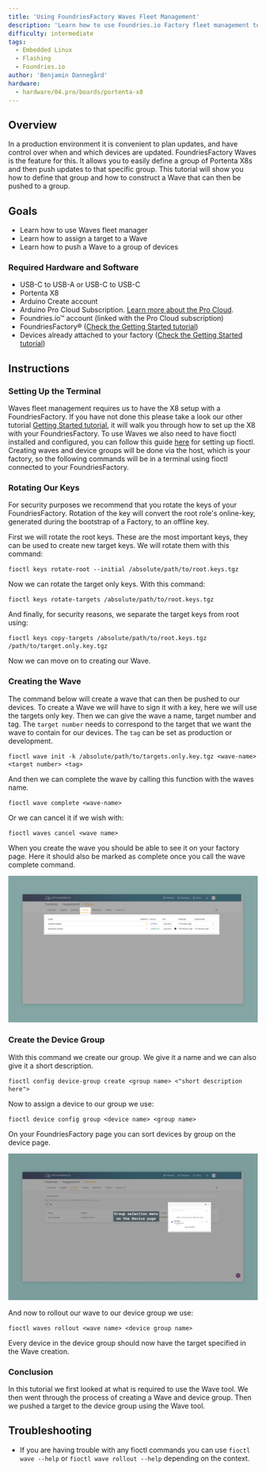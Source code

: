 ```yaml
---
title: 'Using FoundriesFactory Waves Fleet Management'
description: 'Learn how to use Foundries.io Factory fleet management tool Waves to manage multiple Portenta X8 devices'
difficulty: intermediate
tags:
  - Embedded Linux
  - Flashing
  - Foundries.io
author: 'Benjamin Dannegård'
hardware:
  - hardware/04.pro/boards/portenta-x8
---
```


## Overview

In a production environment it is convenient to plan updates, and have control over when and which devices are updated. FoundriesFactory Waves is the feature for this. It allows you to easily define a group of Portenta X8s and then push updates to that specific group. This tutorial will show you how to define that group and how to construct a Wave that can then be pushed to a group.

## Goals

- Learn how to use Waves fleet manager
- Learn how to assign a target to a Wave
- Learn how to push a Wave to a group of devices

### Required Hardware and Software

- USB-C to USB-A or USB-C to USB-C
- Portenta X8
- Arduino Create account
- Arduino Pro Cloud Subscription. [Learn more about the Pro Cloud](https://www.arduino.cc/pro/hardware/product/portenta-x8#pro-cloud).
- Foundries.io™ account (linked with the Pro Cloud subscription)
- FoundriesFactory® ([Check the Getting Started tutorial](https://docs.arduino.cc/tutorials/portenta-x8/out-of-the-box))
- Devices already attached to your factory ([Check the Getting Started tutorial](https://docs.arduino.cc/tutorials/portenta-x8/out-of-the-box))
    
## Instructions

### Setting Up the Terminal

Waves fleet management requires us to have the X8 setup with a FoundriesFactory. If you have not done this please take a look our other tutorial [Getting Started tutorial](https://docs.arduino.cc/tutorials/portenta-x8/out-of-the-box), it will walk you through how to set up the X8 with your FoundriesFactory. To use Waves we also need to have fioctl installed and configured, you can follow this guide [here](https://docs.foundries.io/latest/getting-started/install-fioctl/index.html) for setting up fioctl. Creating waves and device groups will be done via the host, which is your factory, so the following commands will be in a terminal using fioctl connected to your FoundriesFactory.

### Rotating Our Keys

For security purposes we recommend that you rotate the keys of your FoundriesFactory. Rotation of the key will convert the root role's online-key, generated during the bootstrap of a Factory, to an offline key.

First we will rotate the root keys. These are the most important keys, they can be used to create new target keys. We will rotate them with this command:
```
fioctl keys rotate-root --initial /absolute/path/to/root.keys.tgz
```

Now we can rotate the target only keys. With this command:
```
fioctl keys rotate-targets /absolute/path/to/root.keys.tgz
```

And finally, for security reasons, we separate the target keys from root using:
```
fioctl keys copy-targets /absolute/path/to/root.keys.tgz /path/to/target.only.key.tgz
```

Now we can move on to creating our Wave.

### Creating the Wave

The command below will create a wave that can then be pushed to our devices. To create a Wave we will have to sign it with a key, here we will use the targets only key. Then we can give the wave a name, target number and tag. The `target number` needs to correspond to the target that we want the wave to contain for our devices. The `tag` can be set as production or development. 
```
fioctl wave init -k /absolute/path/to/targets.only.key.tgz <wave-name> <target number> <tag>
```

And then we can complete the wave by calling this function with the waves name.
```
fioctl wave complete <wave-name>
```

Or we can cancel it if we wish with:
```
fioctl waves cancel <wave name>
```

When you create the wave you should be able to see it on your factory page. Here it should also be marked as complete once you call the wave complete command.

![The wave page on your FoundriesFactory](assets/foundriesfactory-waves-page.png)

### Create the Device Group

With this command we create our group. We give it a name and we can also give it a short description. 
```
fioctl config device-group create <group name> <"short description here">
```

Now to assign a device to our group we use:
```
fioctl device config group <device name> <group name>
```

On your FoundriesFactory page you can sort devices by group on the device page.

![Device group sorting on the FoundriesFactory page](assets/foundriesfactory-device-group.png)

And now to rollout our wave to our device group we use:
```
fioctl waves rollout <wave name> <device group name>
```

Every device in the device group should now have the target specified in the Wave creation.

### Conclusion

In this tutorial we first looked at what is required to use the Wave tool. We then went through the process of creating a Wave and device group. Then we pushed a target to the device group using the Wave tool. 

## Troubleshooting

- If you are having trouble with any fioctl commands you can use `fioctl wave --help` or `fioctl wave rollout --help` depending on the context.